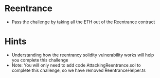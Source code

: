 # Reentrance

- Pass the challenge by taking all the ETH out of the Reentrance contract

# Hints

- Understanding how the reentrancy solidity vulnerability works will help you complete this challenge
- Note: You will only need to add code AttackingReentrance.sol to complete this challenge, so we have removed ReentranceHelper.ts
